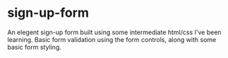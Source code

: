 # sign-up-form

An elegent sign-up form built using some intermediate html/css I've been learning. Basic form validation using the form controls, along with some basic form styling.  